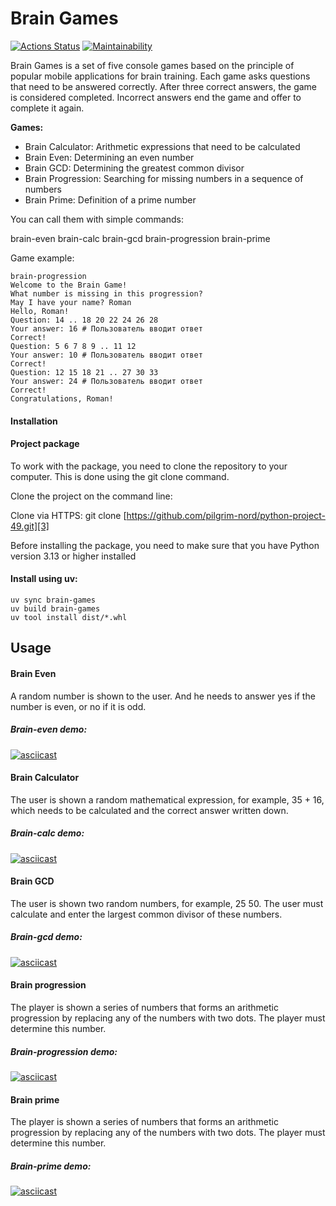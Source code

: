 # Brain Games

[![Actions Status][image-1]][1] [![Maintainability][image-2]][2]





Brain Games is a set of five console games based on the principle of popular mobile applications for brain training. Each game asks questions that need to be answered correctly. After three correct answers, the game is considered completed. Incorrect answers end the game and offer to complete it again. 

**Games:** 

- Brain Calculator: Arithmetic expressions that need to be calculated 
- Brain Even: Determining an even number 
- Brain GCD: Determining the greatest common divisor 
- Brain Progression: Searching for missing numbers in a sequence of numbers 
- Brain Prime: Definition of a prime number

You can call them with simple commands:

brain-even
brain-calc
brain-gcd
brain-progression
brain-prime

Game example:

```
brain-progression
Welcome to the Brain Game!
What number is missing in this progression?
May I have your name? Roman
Hello, Roman!
Question: 14 .. 18 20 22 24 26 28
Your answer: 16 # Пользователь вводит ответ
Correct!
Question: 5 6 7 8 9 .. 11 12
Your answer: 10 # Пользователь вводит ответ
Correct!
Question: 12 15 18 21 .. 27 30 33
Your answer: 24 # Пользователь вводит ответ
Correct!
Congratulations, Roman!
```

#### **Installation**

#### **Project package**

To work with the package, you need to clone the repository to your computer. This is done using the git clone command. 

Clone the project on the command line:

Clone via HTTPS:
git clone [https://github.com/pilgrim-nord/python-project-49.git][3]

Before installing the package, you need to make sure that you have Python version 3.13 or higher installed

#### Install using uv:

```
uv sync brain-games
uv build brain-games
uv tool install dist/*.whl
```

## Usage

#### Brain Even

A random number is shown to the user. And he needs to answer yes if the number is even, or no if it is odd.

##### Brain-even demo:

[![asciicast][image-3]][4]



#### Brain Calculator

The user is shown a random mathematical expression, for example, 35 + 16, which needs to be calculated and the correct answer written down.

##### Brain-calc demo:

[![asciicast][image-4]][5]



#### Brain GCD

The user is shown two random numbers, for example, 25 50. The user must calculate and enter the largest common divisor of these numbers.

##### Brain-gcd demo:

[![asciicast][image-5]][6]



#### Brain progression

The player is shown a series of numbers that forms an arithmetic progression by replacing any of the numbers with two dots. The player must determine this number.

##### Brain-progression demo:

[![asciicast][image-6]][7]



#### Brain prime

The player is shown a series of numbers that forms an arithmetic progression by replacing any of the numbers with two dots. The player must determine this number.

##### Brain-prime demo:

[![asciicast][image-7]][8]

[1]:	https://github.com/pilgrim-nord/python-project-49/actions
[2]:	https://codeclimate.com/github/pilgrim-nord/python-project-49/maintainability
[3]:	https://github.com/pilgrim-nord/python-project-49.git
[4]:	https://asciinema.org/a/CMk3tEDgZzJQbcY9m1gy8yanj
[5]:	https://asciinema.org/a/FRZ4e2s0UYpSFmo1tQXLcLu9E
[6]:	https://asciinema.org/a/kQ84u1Pgh15LC3e4bmvj5GSJy
[7]:	https://asciinema.org/a/bO5cjIkI9wRqUgYiGfGxxNwL1
[8]:	https://asciinema.org/a/ZgFIDxhV3lGx3NaUNvx1dmTmV

[image-1]:	https://github.com/pilgrim-nord/python-project-49/actions/workflows/hexlet-check.yml/badge.svg
[image-2]:	https://api.codeclimate.com/v1/badges/4f012ef14d09f68b0c08/maintainability
[image-3]:	https://asciinema.org/a/CMk3tEDgZzJQbcY9m1gy8yanj.svg
[image-4]:	https://asciinema.org/a/FRZ4e2s0UYpSFmo1tQXLcLu9E.svg
[image-5]:	https://asciinema.org/a/kQ84u1Pgh15LC3e4bmvj5GSJy.svg
[image-6]:	https://asciinema.org/a/bO5cjIkI9wRqUgYiGfGxxNwL1.svg
[image-7]:	https://asciinema.org/a/ZgFIDxhV3lGx3NaUNvx1dmTmV.svg